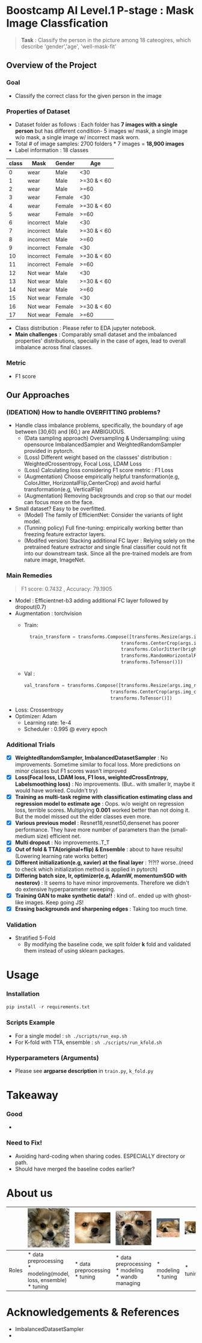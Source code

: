 # Boostcamp AI Level.1 P-stage : Mask Image Classfication
> **Task** : Classify the person in the picture among 18 cateogires, which describe 'gender','age', 'well-mask-fit'

## Overview of the Project
### Goal
* Classify the correct class for the given person in the image
### Properties of Dataset
* Dataset folder as follows : Each folder has **7 images with a single person** but has different condition- 5 images w/ mask, a single image w/o mask, a single image w/ incorrect mask worn.
* Total # of image samples: 2700 folders * 7 images = **18,900 images**
* Label information : 18 classes

| class | Mask      | Gender | Age         |
|-------|-----------|--------|-------------|
| 0     | wear      | Male   | <30         |
| 1     | wear      | Male   | >=30 & < 60 |
| 2     | wear      | Male   | >=60        |
| 3     | wear      | Female | <30         |
| 4     | wear      | Female | >=30 & < 60 |
| 5     | wear      | Female | >=60        |
| 6     | incorrect | Male   | <30         |
| 7     | incorrect | Male   | >=30 & < 60 |
| 8     | incorrect | Male   | >=60        |
| 9     | incorrect | Female | <30         |
| 10    | incorrect | Female | >=30 & < 60 |
| 11    | incorrect | Female | >=60        |
| 12    | Not wear  | Male   | <30         |
| 13    | Not wear  | Male   | >=30 & < 60 |
| 14    | Not wear  | Male   | >=60        |
| 15    | Not wear  | Female | <30         |
| 16    | Not wear  | Female | >=30 & < 60 |
| 17    | Not wear  | Female | >=60        |

* Class distribution : Please refer to EDA jupyter notebook.
* **Main challenges** : Comparably small dataset and the imbalanced properties' distributions, specially in the case of ages, lead to overall imbalance across final classes.
### Metric
* F1 score

## Our Approaches

### (IDEATION) How to handle OVERFITTING problems?
* Handle class imbalance problems, specifically, the boundary of age between [30,60) and [60,) are AMBIGUOUS.
    * (Data sampling approach) Oversampling & Undersampling: using opensource ImbalancedSampler and WeightedRandomSampler provided in pytorch.
    * (Loss) Different weight based on the classses' distribution : WeightedCrossentropy, Focal Loss, LDAM Loss
    * (Loss) Calculating loss considering F1 score metric : F1 Loss
    * (Augmentation) Choose empirically helpful transformation(e.g, ColorJitter, HorizontalFlip,CenterCrop) and avoid harful transformation(e.g, VerticalFlip)
    * (Augmentation) Removing backgrounds and crop so that our model can focus more on the face.
* Small dataset? Easy to be overfitted.
    * (Model) The family of EfficientNet: Consider the variants of light model.
    * (Tunning policy) Full fine-tuning:  empirically working better than freezing feature extractor layers.
    * (Modifed version) Stacking additional FC layer : Relying solely on the pretrained feature extractor and single final classifier could not fit into our downstream task. Since all the pre-trained models are from nature image, ImageNet.
    
### Main Remedies 
> F1 score: 0.7432 , Accuracy: 79.1905
* Model : Efficientnet-b3 adding additional FC layer followed by dropout(0.7)
* Augmentation : torchvision
    * Train:
      ```python
        train_transform = transforms.Compose([transforms.Resize(args.img_resize),
                                          transforms.CenterCrop(args.img_crop),
                                          transforms.ColorJitter(brightness=0.5, contrast=0.5, saturation=0.5, hue=0.5),
                                          transforms.RandomHorizontalFlip(),
                                          transforms.ToTensor()])
        ```

    * Val :
        ```python
        val_transform = transforms.Compose([transforms.Resize(args.img_resize),
                                        transforms.CenterCrop(args.img_crop),
                                        transforms.ToTensor()])
        ```
* Loss: Crossentropy
* Optimizer: Adam
    * Learning rate: 1e-4
    * Scheduler : 0.995 @ every epoch
    
### Additional Trials 
- [x] **WeightedRandomSampler, ImbalancedDatasetSampler** : No improvements. Sometime similar to focal loss. More predictions on minor classes but F1 scores wasn't improved
- [x] **Loss(Focal loss, LDAM loss, F1 loss, weightedCrossEntropy, Labelsmoothing loss)** : No improvements. (But.. with smaller lr, maybe it would have worked. Couldn't try)
- [x] **Training as multi-task regime with classification estimating class and regression model to estimate age** : Oops. w/o weight on regression loss, terrible scores. Multiplying **0.001** worked better than not doing it. But the model missed out the elder classes even more.
- [x] **Various previous model** : Resnet18,resnet50,densenet has poorer performance. They have more number of parameters than the (small-medium size) efficient net.
- [x] **Multi dropout** : No improvements..T_T
- [x] **Out of fold & TTA(original+flip) & Ensemble** : about to have results! (Lowering learning rate works better)
- [x] **Different initialization(e.g, xavier) at the final layer** : ?!?!? worse..(need to check which initialization method is applied in pytorch)
- [x] **Differing batch size, lr, optimizer(e.g, AdamW, momentumSGD with nesterov)** : It seems to have minor improvements. Therefore we didn't do extensive hyperparameter sweeping.
- [x] **Training GAN to make synthetic data!!** : kind of.. ended up with ghost-like images. Keep going JS!
- [x] **Erasing backgrounds and sharpening edges** : Taking too much time.

### Validation
* Stratified 5-Fold
    * By modifying the baseline code, we split folder **k** fold and validated them instead of using sklearn packages.

# Usage
### Installation
```python
pip install -r requirements.txt
```
### Scripts Example
* For a single model :  `sh ./scripts/run_exp.sh`
* For K-fold with TTA, ensemble : `sh ./scripts/run_kfold.sh`

### Hyperparameters (Arguments)
* Please see **argparse description** in `train.py`, `k_fold.py` 

# Takeaway
### Good
* 
### Need to Fix!
* Avoiding hard-coding when sharing codes. ESPECIALLY directory or path.
* Should have merged the baseline codes earlier?

# About us

|   | ![soyeon]( ./imgs/soyeon.png)                                         | ![junseok]( ./imgs/junseok.png) | ![dongjin]( ./imgs/dongjin.png)                        | ![seongjin]( ./imgs/seongjin.png) | ![soyeon]( ./imgs/seongwon.png) |
|---|-----------------------------------------------------------------------|---------------------------------|--------------------------------------------------------|-----------------------------------|---------------------------------|
| Roles  | * data preprocessing <br /> * modeling(model, loss, ensemble)<br />* tuning | * data preprocessing <br /> * tuning | * data preprocessing <br /> * modeling <br /> * wandb managing | * modeling <br /> * tuning             | * tuning                         |

# Acknowledgements & References
* ImbalancedDatasetSampler
* 